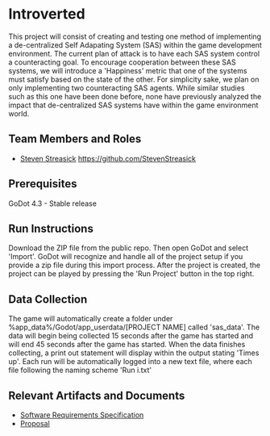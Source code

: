 # Introverted

This project will consist of creating and testing one method of implementing a de-centralized Self Adapating System (SAS) within the game development environment. The current plan of attack is to have each SAS system control a counteracting goal. To encourage cooperation between these SAS systems, we will introduce a 'Happiness' metric that one of the systems must satisfy based on the state of the other. For simplicity sake, we plan on only implementing two counteracting SAS agents. While similar studies such as this one have been done before, none have previously analyzed the impact that de-centralized SAS systems have within the game environment world. 

## Team Members and Roles

* [Steven Streasick](https://github.com/StevenStreasick/GVSU-CIS641-Introverted/tree/main) https://github.com/StevenStreasick

## Prerequisites
GoDot 4.3 - Stable release

## Run Instructions
Download the ZIP file from the public repo. Then open GoDot and select 'Import'. GoDot will recognize and handle all of the project setup if you provide a zip file during this import process. After the project is created, the project can be played by pressing the 'Run Project' button in the top right. 

## Data Collection
The game will automatically create a folder under %app_data%/Godot/app_userdata/[PROJECT NAME] called 'sas_data'. The data will begin being collected 15 seconds after the game has started and will end 45 seconds after the game has started. When the data finishes collecting, a print out statement will display within the output stating 'Times up'. Each run will be automatically logged into a new text file, where each file following the naming scheme 'Run i.txt'

## Relevant Artifacts and Documents

* [Software Requirements Specification](https://github.com/StevenStreasick/GVSU-CIS641-Introverted/blob/main/docs/software_requirements_specification.md)
* [Proposal](https://github.com/StevenStreasick/GVSU-CIS641-Introverted/blob/main/docs/proposal-template.md)
